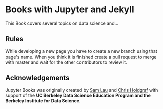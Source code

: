 # Books with Jupyter and Jekyll

This Book covers several topics on data science and...


## Rules

While developing a new page you have to create a new branch using that page's name. When you think it is finished create a pull request to merge with master and wait for the other contributors to review it.

## Acknowledgements

Jupyter Books was originally created by [Sam Lau][sam] and [Chris Holdgraf][chris]
with support of the **UC Berkeley Data Science Education Program and the Berkeley
Institute for Data Science**.

[sam]: http://www.samlau.me/
[chris]: https://predictablynoisy.com

